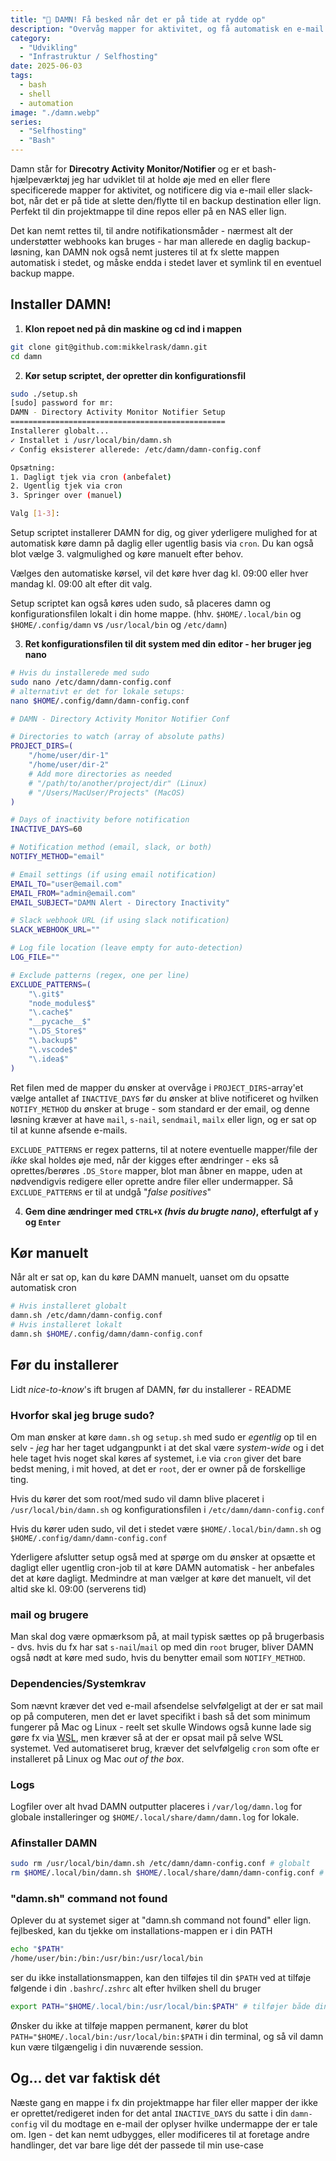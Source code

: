 ```yaml
---
title: "🧹 DAMN! Få besked når det er på tide at rydde op"
description: "Overvåg mapper for aktivitet, og få automatisk en e-mail når det er på tide at backe up, og evt. slette indholdet."
category:
  - "Udvikling" 
  - "Infrastruktur / Selfhosting"
date: 2025-06-03
tags:
  - bash
  - shell
  - automation
image: "./damn.webp"
series:
  - "Selfhosting"
  - "Bash"
---
```


Damn står for **Direcotry Activity Monitor/Notifier** og er et bash-hjælpeværktøj jeg har udviklet til at holde øje med en eller flere specificerede mapper for aktivitet, og notificere dig via e-mail eller slack-bot, når det er på tide at slette den/flytte til en backup destination eller lign. Perfekt til din projektmappe til dine repos eller på en NAS eller lign.

Det kan nemt rettes til, til andre notifikationsmåder - nærmest alt der understøtter webhooks kan bruges - har man allerede en daglig backup-løsning, kan DAMN nok også nemt justeres til at fx slette mappen automatisk i stedet, og måske endda i stedet laver et symlink til en eventuel backup mappe.

## Installer DAMN!

1. **Klon repoet ned på din maskine og cd ind i mappen**

```sh
git clone git@github.com:mikkelrask/damn.git
cd damn
```

2. **Kør setup scriptet, der opretter din konfigurationsfil**

```sh
sudo ./setup.sh
[sudo] password for mr:
DAMN - Directory Activity Monitor Notifier Setup
================================================
Installerer globalt...
✓ Installet i /usr/local/bin/damn.sh
✓ Config eksisterer allerede: /etc/damn/damn-config.conf

Opsætning:
1. Dagligt tjek via cron (anbefalet)
2. Ugentlig tjek via cron
3. Springer over (manuel)

Valg [1-3]:
```

Setup scriptet installerer DAMN for dig, og giver yderligere mulighed for at automatisk køre damn på daglig eller ugentlig basis via `cron`. Du kan også blot vælge 3. valgmulighed og køre manuelt efter behov.

Vælges den automatiske kørsel, vil det køre hver dag kl. 09:00 eller hver mandag kl. 09:00 alt efter dit valg.

Setup scriptet kan også køres uden sudo, så placeres damn og konfigurationsfilen lokalt i din home mappe. (hhv. `$HOME/.local/bin` og `$HOME/.config/damn` vs `/usr/local/bin` og `/etc/damn`)

3. **Ret konfigurationsfilen til dit system med din editor - her bruger jeg nano**

```sh
# Hvis du installerede med sudo
sudo nano /etc/damn/damn-config.conf
# alternativt er det for lokale setups:
nano $HOME/.config/damn/damn-config.conf
```

```sh
# DAMN - Directory Activity Monitor Notifier Conf

# Directories to watch (array of absolute paths)
PROJECT_DIRS=(
    "/home/user/dir-1"
    "/home/user/dir-2"
    # Add more directories as needed
    # "/path/to/another/project/dir" (Linux)
    # "/Users/MacUser/Projects" (MacOS)
)

# Days of inactivity before notification
INACTIVE_DAYS=60

# Notification method (email, slack, or both)
NOTIFY_METHOD="email"

# Email settings (if using email notification)
EMAIL_TO="user@email.com"
EMAIL_FROM="admin@email.com"
EMAIL_SUBJECT="DAMN Alert - Directory Inactivity"

# Slack webhook URL (if using slack notification)
SLACK_WEBHOOK_URL=""

# Log file location (leave empty for auto-detection)
LOG_FILE=""

# Exclude patterns (regex, one per line)
EXCLUDE_PATTERNS=(
    "\.git$"
    "node_modules$"
    "\.cache$"
    "__pycache__$"
    "\.DS_Store$"
    "\.backup$"
    "\.vscode$"
    "\.idea$"
)
```

Ret filen med de mapper du ønsker at overvåge i `PROJECT_DIRS`-array'et vælge antallet af `INACTIVE_DAYS` før du ønsker at blive notificeret og hvilken `NOTIFY_METHOD` du ønsker at bruge - som standard er der email, og denne løsning kræver at have `mail`, `s-nail`, `sendmail`, `mailx` eller lign, og er sat op til at kunne afsende e-mails.

`EXCLUDE_PATTERNS` er regex patterns, til at notere eventuelle mapper/file der _ikke_ skal holdes øje med, når der kigges efter ændringer - eks så oprettes/berøres `.DS_Store` mapper, blot man åbner en mappe, uden at nødvendigvis redigere eller oprette andre filer eller undermapper. Så `EXCLUDE_PATTERNS` er til at undgå "_false positives_"

4. **Gem dine ændringer med `CTRL+X` _(hvis du brugte nano)_, efterfulgt af `y` og `Enter`**

## Kør manuelt

Når alt er sat op, kan du køre DAMN manuelt, uanset om du opsatte automatisk cron

```sh
# Hvis installeret globalt
damn.sh /etc/damn/damn-config.conf
# Hvis installeret lokalt
damn.sh $HOME/.config/damn/damn-config.conf
```

## Før du installerer

Lidt _nice-to-know_'s ift brugen af DAMN, før du installerer - README

### Hvorfor skal jeg bruge sudo?

Om man ønsker at køre `damn.sh` og `setup.sh` med sudo er _egentlig_ op til en selv - _jeg_ har her taget udgangpunkt i at det skal være _system-wide_ og i det hele taget hvis noget skal køres af systemet, i.e via `cron` giver det bare bedst mening, i mit hoved, at det er `root`, der er owner på de forskellige ting.

Hvis du kører det som root/med sudo vil damn blive placeret i `/usr/local/bin/damn.sh` og konfigurationsfilen i `/etc/damn/damn-config.conf`

Hvis du kører uden sudo, vil det i stedet være `$HOME/.local/bin/damn.sh` og `$HOME/.config/damn/damn-config.conf`

Yderligere afslutter setup også med at spørge om du ønsker at opsætte et dagligt eller ugentlig cron-job til at køre DAMN automatisk - her anbefales det at køre dagligt. Medmindre at man vælger at køre det manuelt, vil det altid ske kl. 09:00 (serverens tid)

### mail og brugere

Man skal dog være opmærksom på, at mail typisk sættes op på brugerbasis - dvs. hvis du fx har sat `s-nail`/`mail` op med din `root` bruger, bliver DAMN også nødt at køre med sudo, hvis du benytter email som `NOTIFY_METHOD`.

### Dependencies/Systemkrav

Som nævnt kræver det ved e-mail afsendelse selvfølgeligt at der er sat mail op på computeren, men det er lavet specifikt i bash så det som minimum fungerer på Mac og Linux - reelt set skulle Windows også kunne lade sig gøre fx via [WSL](https://learn.microsoft.com/en-us/windows/wsl/install), men kræver så at der er opsat mail på selve WSL systemet. Ved automatiseret brug, kræver det selvfølgelig `cron` som ofte er installeret på Linux og Mac _out of the box_.

### Logs

Logfiler over alt hvad DAMN outputter placeres i `/var/log/damn.log` for globale installeringer og `$HOME/.local/share/damn/damn.log` for lokale.

### Afinstaller DAMN

```sh
sudo rm /usr/local/bin/damn.sh /etc/damn/damn-config.conf # globalt
rm $HOME/.local/bin/damn.sh $HOME/.local/share/damn/damn-config.conf # lokalt
```

### "damn.sh" command not found

Oplever du at systemet siger at "damn.sh command not found" eller lign. fejlbesked, kan du tjekke om installations-mappen er i din PATH

```sh
echo "$PATH"
/home/user/bin:/bin:/usr/bin:/usr/local/bin
```

ser du ikke installationsmappen, kan den tilføjes til din `$PATH` ved at tilføje følgende i din `.bashrc`/`.zshrc` alt efter hvilken shell du bruger

```sh
export PATH="$HOME/.local/bin:/usr/local/bin:$PATH" # tilføjer både din .local/bin mappe og /usr/local/bin
```

Ønsker du ikke at tilføje mappen permanent, kører du blot `PATH="$HOME/.local/bin:/usr/local/bin:$PATH` i din terminal, og så vil damn kun være tilgængelig i din nuværende session.

## Og... det var faktisk dét

Næste gang en mappe i fx din projektmappe har filer eller mapper der ikke er oprettet/redigeret inden for det antal `INACTIVE_DAYS` du satte i din `damn-config` vil du modtage en e-mail der oplyser hvilke undermappe der er tale om. Igen - det kan nemt udbygges, eller modificeres til at foretage andre handlinger, det var bare lige dét der passede til min use-case

